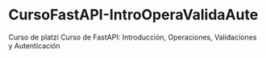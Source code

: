 # CursoFastAPI-IntroOperaValidaAute
Curso de platzi Curso de FastAPI: Introducción, Operaciones, Validaciones y Autenticación
